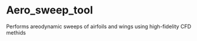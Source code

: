 # Aero_sweep_tool
Performs areodynamic sweeps of airfoils and wings using high-fidelity CFD methids
